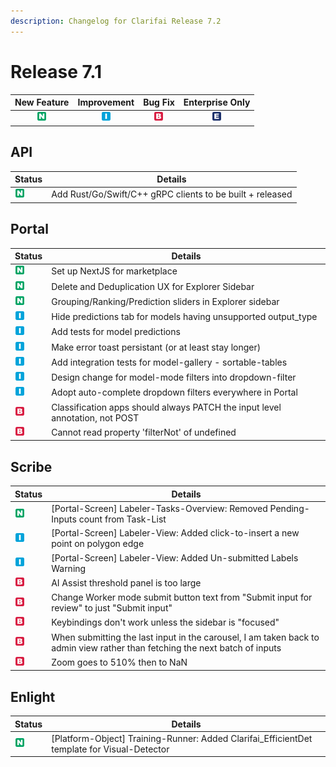 ```yaml
---
description: Changelog for Clarifai Release 7.2
---
```


# Release 7.1

| New Feature | Improvement | Bug Fix | Enterprise Only |
| :---: | :---: | :---: | :---: |
| ![new-feature](../../.gitbook/assets/new_feature%20%281%29%20%281%29%20%28282%29.jpg) | ![improvement](../../.gitbook/assets/improvement%20%2819%29%20%28881%29.jpg) | ![bug](../../.gitbook/assets/bug%20%28196%29%20%28452%29%20%28606%29.jpg) | ![enterprise](../../.gitbook/assets/enterprise%20%2818%29%20%2816%29%20%281%29%20%2827%29.jpg) |

## API

|Status     |Details                                                  |
|-----------|---------------------------------------------------------|
| ![new-feature](../../.gitbook/assets/new_feature%20%281%29%20%281%29%20%28282%29.jpg) |Add Rust/Go/Swift/C++ gRPC clients to be built + released|

## Portal

|Status     |Details                                                  |
|-----------|---------------------------------------------------------|
| ![new-feature](../../.gitbook/assets/new_feature%20%281%29%20%281%29%20%28282%29.jpg) |Set up NextJS for marketplace                            |
| ![new-feature](../../.gitbook/assets/new_feature%20%281%29%20%281%29%20%28282%29.jpg) |Delete and Deduplication UX for Explorer Sidebar         |
| ![new-feature](../../.gitbook/assets/new_feature%20%281%29%20%281%29%20%28282%29.jpg) |Grouping/Ranking/Prediction sliders in Explorer sidebar  |
| ![improvement](../../.gitbook/assets/improvement%20%2819%29%20%28881%29.jpg) |Hide predictions tab for models having unsupported output_type|
| ![improvement](../../.gitbook/assets/improvement%20%2819%29%20%28881%29.jpg) |Add tests for model predictions                          |
| ![improvement](../../.gitbook/assets/improvement%20%2819%29%20%28881%29.jpg) |Make error toast persistant (or at least stay longer)    |
| ![improvement](../../.gitbook/assets/improvement%20%2819%29%20%28881%29.jpg) |Add integration tests for model-gallery - sortable-tables|
| ![improvement](../../.gitbook/assets/improvement%20%2819%29%20%28881%29.jpg) |Design change for model-mode filters into dropdown-filter|
| ![improvement](../../.gitbook/assets/improvement%20%2819%29%20%28881%29.jpg) |Adopt auto-complete dropdown filters everywhere in Portal|
| ![bug](../../.gitbook/assets/bug%20%28196%29%20%28452%29%20%28606%29.jpg) |Classification apps should always PATCH the input level annotation, not POST|
| ![bug](../../.gitbook/assets/bug%20%28196%29%20%28452%29%20%28606%29.jpg) |Cannot read property 'filterNot' of undefined            |


## Scribe

|Status     |Details                                                  |
|-----------|---------------------------------------------------------|
| ![new-feature](../../.gitbook/assets/new_feature%20%281%29%20%281%29%20%28282%29.jpg) |[Portal-Screen] Labeler-Tasks-Overview: Removed Pending-Inputs count from Task-List|
| ![improvement](../../.gitbook/assets/improvement%20%2819%29%20%28881%29.jpg) |[Portal-Screen] Labeler-View: Added click-to-insert a new point on polygon edge|
| ![improvement](../../.gitbook/assets/improvement%20%2819%29%20%28881%29.jpg) |[Portal-Screen] Labeler-View: Added Un-submitted Labels Warning|
| ![bug](../../.gitbook/assets/bug%20%28196%29%20%28452%29%20%28606%29.jpg) |AI Assist threshold panel is too large                   |
| ![bug](../../.gitbook/assets/bug%20%28196%29%20%28452%29%20%28606%29.jpg) |Change Worker mode submit button text from "Submit input for review" to just "Submit input"|
| ![bug](../../.gitbook/assets/bug%20%28196%29%20%28452%29%20%28606%29.jpg) |Keybindings don't work unless the sidebar is "focused"   |
| ![bug](../../.gitbook/assets/bug%20%28196%29%20%28452%29%20%28606%29.jpg) |When submitting the last input in the carousel, I am taken back to admin view rather than fetching the next batch of inputs|
| ![bug](../../.gitbook/assets/bug%20%28196%29%20%28452%29%20%28606%29.jpg) |Zoom goes to 510% then to NaN                            |

## Enlight

|Status     |Details                                                  |
|-----------|---------------------------------------------------------|
| ![new-feature](../../.gitbook/assets/new_feature%20%281%29%20%281%29%20%28282%29.jpg) |[Platform-Object] Training-Runner: Added Clarifai_EfficientDet template for Visual-Detector|
